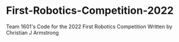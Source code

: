 # First-Robotics-Competition-2022
Team 1601's Code for the 2022 First Robotics Competition
Written by Christian J Armstrong
